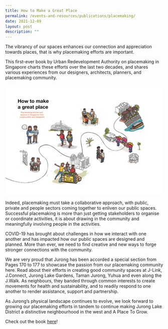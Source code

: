 ```yaml
---
title: How to Make a Great Place
permalink: /events-and-resources/publications/placemaking/
date: 2021-12-09
layout: post
description: ""
---
```

The vibrancy of our spaces enhances our connection and appreciation towards places, that is why placemaking efforts are important. 

This first-ever book by Urban Redevelopment Authority on placemaking in Singapore charts these efforts over the last two decades, and shares various experiences from our designers, architects, planners, and placemaking community.

![Alt text for image on Isomer site](/images/placemaking%20book%20cover.jpg)

Indeed, placemaking must take a collaborative approach, with public, private and people sectors coming together to enliven our public spaces. Successful placemaking is more than just getting stakeholders to organise or coordinate activities, it is about drawing in the community and meaningfully involving people in the activities. 

COVID-19 has brought about challenges in how we interact with one another and has impacted how our public spaces are designed and planned. More than ever, we need to find creative and new ways to forge stronger connections with the community. 

We are very proud that Jurong has been accorded a special section from Pages 170 to 177 to showcase the passion from our placemaking community here. Read about their efforts in creating good community spaces at J-Link, J.Connect, Jurong Lake Gardens, Taman Jurong, Yuhua and even along the J.Walk. As neighbours, they banded through common interests to create movements for health and sustainability, and to readily respond to one another to render assistance, support and partnership. 

As Jurong’s physical landscape continues to evolve, we look forward to growing our placemaking efforts in tandem to continue making Jurong Lake District a distinctive neighbourhood in the west and A Place To Grow.

Check out the book [here](http://go.gov.sg/placemakingbook)!